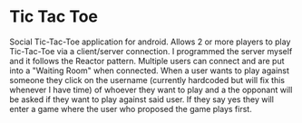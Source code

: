Tic Tac Toe
==================

Social Tic-Tac-Toe application for android. Allows 2 or more players to play Tic-Tac-Toe via
a client/server connection. I programmed the server myself and it follows the Reactor pattern. Multiple users can connect and are put into a "Waiting Room" when connected. When a user wants to play against someone they click on the username (currently hardcoded but will fix this whenever I have time) of whoever they want to play and a the opponant will be asked if they want to play against said user. If they say yes they will enter a game where the user who proposed the game plays first. 
